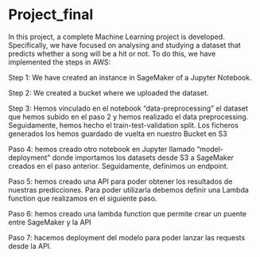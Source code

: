 # Project_final

In this project, a complete Machine Learning project is developed. Specifically, we have focused on analysing and studying a dataset that predicts whether a song will be a hit or not. To do this, we have implemented the steps in AWS:

Step 1: We have created an instance in SageMaker of a Jupyter Notebook.

Step 2: We created a bucket where we uploaded the dataset.

Step 3: Hemos vinculado en el notebook “data-preprocessing” el dataset que hemos subido en el paso 2 y hemos realizado el data preprocessing. Seguidamente, hemos hecho el train-test-validation split. Los ficheros generados los hemos guardado de vuelta en nuestro Bucket en S3

Paso 4: hemos creado otro notebook en Jupyter llamado “model-deployment" donde importamos los datasets desde S3 a SageMaker creados en el paso anterior. Seguidamente, definimos un endpoint.

Paso 5: hemos creado una API para poder obtener los resultados de nuestras predicciones. Para poder utilizarla debemos definir una Lambda function que realizamos en el siguiente paso.

Paso 6: hemos creado una lambda function que permite crear un puente entre SageMaker y la API

Paso 7: hacemos deployment del modelo para poder lanzar las requests desde la API.

